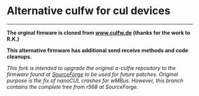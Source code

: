 # Alternative culfw for cul devices
___
**The orginal fimware is cloned from www.culfw.de (thanks for the work to R.K.)**

**This alternative firmware has additional send receive methods and code cleanups.**  

_This fork is intended to upgrade the original a-culfw repository to the firmware found at [SourceForge](https://sourceforge.net/p/culfw/code/commit_browser) to be used for future patches. Original purpose is the fix of nanoCUL crashes for wMBus. However, this branch contains the complete tree from r568 at SourceForge._
